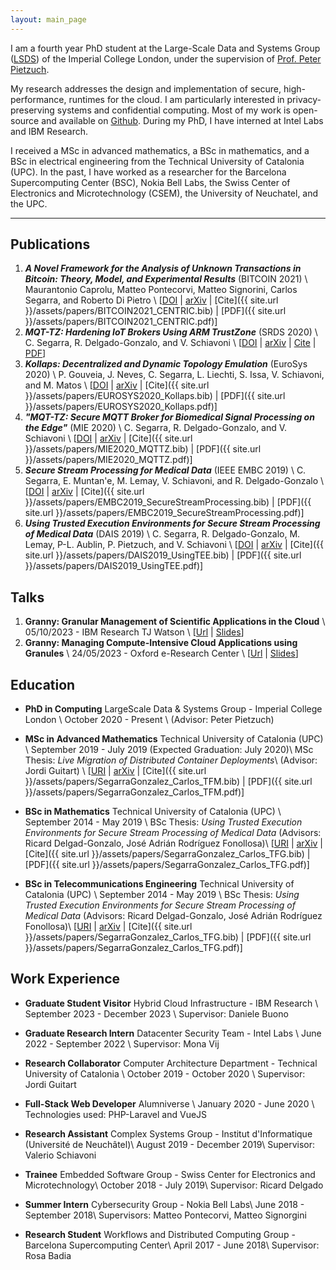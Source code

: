 ```yaml
---
layout: main_page
---
```


I am a fourth year PhD student at the Large-Scale Data and Systems Group ([LSDS](https://lsds.doc.ic.ac.uk/)) of the Imperial College London, under the supervision of [Prof. Peter Pietzuch](https://www.doc.ic.ac.uk/~prp/).

My research addresses the design and implementation of secure, high-performance, runtimes for the cloud.
I am particularly interested in privacy-preserving systems and confidential computing.
Most of my work is open-source and available on [Github](https://github.com/csegarragonz).
During my PhD, I have interned at Intel Labs and IBM Research.

I received a MSc in advanced mathematics, a BSc in mathematics, and a BSc in electrical engineering from the Technical University of Catalonia (UPC).
In the past, I have worked as a researcher for the Barcelona Supercomputing Center (BSC), Nokia Bell Labs, the Swiss Center of Electronics and Microtechnology (CSEM), the University of Neuchatel, and the UPC.

---

## Publications

1. **_A Novel Framework for the Analysis of Unknown Transactions in Bitcoin: Theory, Model, and Experimental Results_** (BITCOIN 2021) \\
Maurantonio Caprolu, Matteo Pontecorvi, Matteo Signorini, Carlos Segarra, and Roberto Di Pietro \\
[[DOI](broken) | [arXiv](https://arxiv.org/pdf/2103.09459.pdf) | [Cite]({{ site.url }}/assets/papers/BITCOIN2021_CENTRIC.bib) | [PDF]({{ site.url }}/assets/papers/BITCOIN2021_CENTRIC.pdf)]
1. **_MQT-TZ: Hardening IoT Brokers Using ARM TrustZone_** (SRDS 2020) \\
C. Segarra, R. Delgado-Gonzalo, and V. Schiavoni \\
[[DOI](broken) | [arXiv](http://arxiv.org/abs/2007.12442) | [Cite](broken) | [PDF](broken)]
1. **_Kollaps: Decentralized and Dynamic Topology Emulation_** (EuroSys 2020) \\
P. Gouveia, J. Neves, C. Segarra, L. Liechti, S. Issa, V. Schiavoni, and M. Matos \\
[[DOI](https://dl.acm.org/doi/abs/10.1145/3342195.3387540) | [arXiv](https://arxiv.org/abs/2004.02253) | [Cite]({{ site.url }}/assets/papers/EUROSYS2020_Kollaps.bib) | [PDF]({{ site.url }}/assets/papers/EUROSYS2020_Kollaps.pdf)]
1. **_"MQT-TZ: Secure MQTT Broker for Biomedical Signal Processing on the Edge"_** (MIE 2020) \\
C. Segarra, R. Delgado-Gonzalo, and V. Schiavoni \\
[[DOI](https://doi.org/10.3233/shti200177) | [arXiv](https://arxiv.org/abs/2007.01555) | [Cite]({{ site.url }}/assets/papers/MIE2020_MQTTZ.bib) | [PDF]({{ site.url }}/assets/papers/MIE2020_MQTTZ.pdf)]
2.  **_Secure Stream Processing for Medical Data_** (IEEE EMBC 2019) \\
C. Segarra, E. Muntan\'e, M. Lemay, V. Schiavoni, and  R. Delgado-Gonzalo \\
[[DOI](https://doi.org/10.1109/EMBC.2019.8856334) | [arXiv](https://arxiv.org/abs/1907.12242) | [Cite]({{ site.url }}/assets/papers/EMBC2019_SecureStreamProcessing.bib) | [PDF]({{ site.url }}/assets/papers/EMBC2019_SecureStreamProcessing.pdf)]
3. **_Using Trusted Execution Environments for Secure Stream Processing of Medical Data_** (DAIS 2019) \\
C. Segarra, R. Delgado-Gonzalo, M. Lemay, P-L. Aublin, P. Pietzuch, and V. Schiavoni \\
[[DOI](https://doi.org/10.1007/978-3-030-22496-7_6) | [arXiv](https://arxiv.org/abs/1906.07072) | [Cite]({{ site.url }}/assets/papers/DAIS2019_UsingTEE.bib) | [PDF]({{ site.url }}/assets/papers/DAIS2019_UsingTEE.pdf)]

## Talks

1. **Granny: Granular Management of Scientific Applications in the Cloud** \\
05/10/2023 - IBM Research TJ Watson \\
[[Url](broken) | [Slides](broken)]
1. **Granny: Managing Compute-Intensive Cloud Applications using Granules** \\
24/05/2023 - Oxford e-Research Center \\
[[Url](https://oerc.ox.ac.uk/events/granny-managing-compute-intensive-cloud-applications-using-granules-carlos-segarra/) | [Slides](broken)]

## Education

* **PhD in Computing** LargeScale Data & Systems Group - Imperial College London \\
  October 2020 - Present \\
  (Advisor: Peter Pietzuch)

* **MSc in Advanced Mathematics** Technical University of Catalonia (UPC) \\
  September 2019 - July 2019 (Expected Graduation: July 2020)\\
  MSc Thesis: _Live Migration of Distributed Container Deployments_\\
  (Advisor: Jordi Guitart) \\
[[URI](https://upcommons.upc.edu/handle/2117/328099) | [arXiv](broken) | [Cite]({{ site.url }}/assets/papers/SegarraGonzalez_Carlos_TFM.bib) | [PDF]({{ site.url }}/assets/papers/SegarraGonzalez_Carlos_TFM.pdf)]

* **BSc in Mathematics** Technical University of Catalonia (UPC) \\
  September 2014 - May 2019 \\
  BSc Thesis: _Using Trusted Execution Environments for Secure Stream Processing of Medical Data_ (Advisors: Ricard Delgad-Gonzalo, José Adrián Rodríguez Fonollosa)\\
[[URI](http://hdl.handle.net/2117/169114) | [arXiv](broken) | [Cite]({{ site.url }}/assets/papers/SegarraGonzalez_Carlos_TFG.bib) | [PDF]({{ site.url }}/assets/papers/SegarraGonzalez_Carlos_TFG.pdf)]

* **BSc in Telecommunications Engineering** Technical University of Catalonia (UPC) \\
  September 2014 - May 2019 \\
  BSc Thesis: _Using Trusted Execution Environments for Secure Stream Processing of Medical Data_ (Advisors: Ricard Delgad-Gonzalo, José Adrián Rodríguez Fonollosa)\\
[[URI](http://hdl.handle.net/2117/169114) | [arXiv](broken) | [Cite]({{ site.url }}/assets/papers/SegarraGonzalez_Carlos_TFG.bib) | [PDF]({{ site.url }}/assets/papers/SegarraGonzalez_Carlos_TFG.pdf)]

## Work Experience

* **Graduate Student Visitor** Hybrid Cloud Infrastructure - IBM Research \\
  September 2023 - December 2023 \\
  Supervisor: Daniele Buono

* **Graduate Research Intern** Datacenter Security Team - Intel Labs \\
  June 2022 - September 2022 \\
  Supervisor: Mona Vij

* **Research Collaborator** Computer Architecture Department - Technical University of Catalonia \\
  October 2019 - October 2020 \\
  Supervisor: Jordi Guitart

* **Full-Stack Web Developer** Alumniverse \\
  January 2020 - June 2020 \\
  Technologies used: PHP-Laravel and VueJS

* **Research Assistant** Complex Systems Group - Institut d'Informatique (Université de Neuchâtel)\\
  August 2019 - December 2019\\
  Supervisor: Valerio Schiavoni

* **Trainee** Embedded Software Group - Swiss Center for Electronics and Microtechnology\\
  October 2018 - July 2019\\
  Supervisor: Ricard Delgado

* **Summer Intern** Cybersecurity Group - Nokia Bell Labs\\
  June 2018 - September 2018\\
  Supervisors: Matteo Pontecorvi, Matteo Signorgini

* **Research Student** Workflows and Distributed Computing Group - Barcelona Supercomputing Center\\
  April 2017 - June 2018\\
  Supervisor: Rosa Badia

